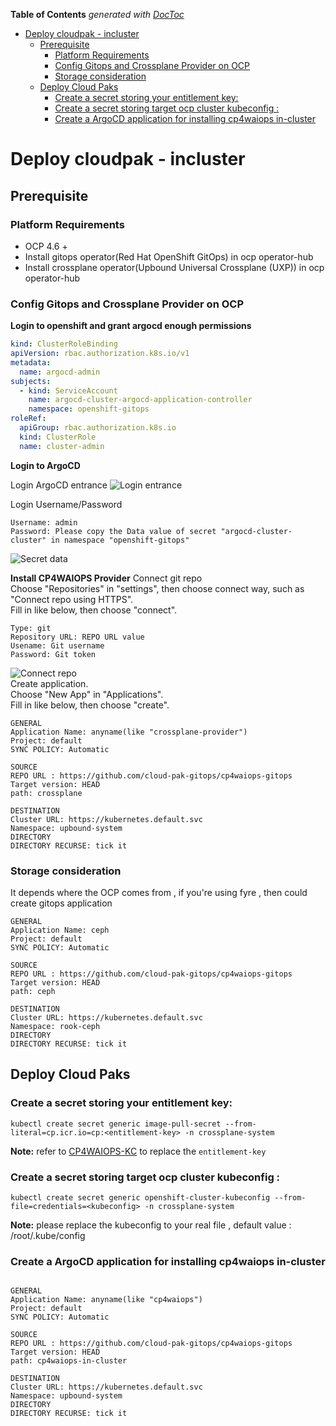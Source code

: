 <!-- START doctoc generated TOC please keep comment here to allow auto update -->
<!-- DON'T EDIT THIS SECTION, INSTEAD RE-RUN doctoc TO UPDATE -->
**Table of Contents**  *generated with [DocToc](https://github.com/thlorenz/doctoc)*

- [Deploy cloudpak - incluster](#deploy-cloudpak---incluster)
  - [Prerequisite](#prerequisite)
    - [Platform Requirements](#platform-requirements)
    - [Config Gitops and Crossplane Provider on OCP](#config-gitops-and-crossplane-provider-on-ocp)
    - [Storage consideration](#storage-consideration)
  - [Deploy Cloud Paks](#deploy-cloud-paks)
    - [Create a secret storing your entitlement key:](#create-a-secret-storing-your-entitlement-key)
    - [Create a secret storing target ocp cluster kubeconfig :](#create-a-secret-storing-target-ocp-cluster-kubeconfig-)
    - [Create a ArgoCD application for installing cp4waiops in-cluster](#create-a-argocd-application-for-installing-cp4waiops-in-cluster)

<!-- END doctoc generated TOC please keep comment here to allow auto update -->

# Deploy cloudpak - incluster

## Prerequisite

### Platform Requirements

- OCP 4.6 + 
- Install gitops operator(Red Hat OpenShift GitOps) in ocp operator-hub
- Install crossplane operator(Upbound Universal Crossplane (UXP)) in ocp operator-hub

### Config Gitops and Crossplane Provider on OCP

**Login to openshift and grant argocd enough permissions**

```yaml
kind: ClusterRoleBinding
apiVersion: rbac.authorization.k8s.io/v1
metadata:
  name: argocd-admin
subjects:
  - kind: ServiceAccount
    name: argocd-cluster-argocd-application-controller
    namespace: openshift-gitops
roleRef:
  apiGroup: rbac.authorization.k8s.io
  kind: ClusterRole
  name: cluster-admin
```

**Login to ArgoCD**


Login ArgoCD entrance
![Login entrance](https://github.com/cloud-pak-gitops/cp4waiops-gitops/blob/master/images/ArgoCD-Interface.png)   

Login Username/Password
```
Username: admin  
Password: Please copy the Data value of secret "argocd-cluster-cluster" in namespace "openshift-gitops"
```
![Secret data](https://github.com/cloud-pak-gitops/cp4waiops-gitops/blob/master/images/login-argocd-user-pass.png) 

**Install CP4WAIOPS Provider**
Connect git repo   
Choose "Repositories" in "settings", then choose connect way, such as "Connect repo using HTTPS".  
Fill in like below, then choose "connect".     
```
Type: git
Repository URL: REPO URL value
Usename: Git username
Password: Git token
```
![Connect repo](https://github.com/cloud-pak-gitops/cp4waiops-gitops/blob/master/images/argocd-connect-repo.png)   
Create application.  
Choose "New App" in "Applications".  
Fill in like below, then choose "create". 

```
GENERAL
Application Name: anyname(like "crossplane-provider")
Project: default
SYNC POLICY: Automatic

SOURCE
REPO URL : https://github.com/cloud-pak-gitops/cp4waiops-gitops
Target version: HEAD
path: crossplane

DESTINATION
Cluster URL: https://kubernetes.default.svc
Namespace: upbound-system
DIRECTORY
DIRECTORY RECURSE: tick it
```

### Storage consideration 

It depends where the OCP comes from , if you're using fyre , then could create gitops application

```
GENERAL
Application Name: ceph
Project: default
SYNC POLICY: Automatic

SOURCE
REPO URL : https://github.com/cloud-pak-gitops/cp4waiops-gitops
Target version: HEAD
path: ceph

DESTINATION
Cluster URL: https://kubernetes.default.svc
Namespace: rook-ceph
DIRECTORY
DIRECTORY RECURSE: tick it
```


## Deploy Cloud Paks

### Create a secret storing your entitlement key:

```
kubectl create secret generic image-pull-secret --from-literal=cp.icr.io=cp:<entitlement-key> -n crossplane-system
```

**Note:** refer to [CP4WAIOPS-KC](https://www.ibm.com/docs/en/cloud-paks/cp-waiops/3.1.0?topic=installing-preparing-install-cloud-pak#entitlement_keys) to replace the `entitlement-key` 

### Create a secret storing target ocp cluster kubeconfig :

```
kubectl create secret generic openshift-cluster-kubeconfig --from-file=credentials=<kubeconfig> -n crossplane-system
```

**Note:** please replace the kubeconfig to your real file , default value : /root/.kube/config


### Create a ArgoCD application for installing cp4waiops in-cluster

```

GENERAL
Application Name: anyname(like "cp4waiops")
Project: default
SYNC POLICY: Automatic

SOURCE
REPO URL : https://github.com/cloud-pak-gitops/cp4waiops-gitops
Target version: HEAD
path: cp4waiops-in-cluster

DESTINATION
Cluster URL: https://kubernetes.default.svc
Namespace: upbound-system
DIRECTORY
DIRECTORY RECURSE: tick it
```
